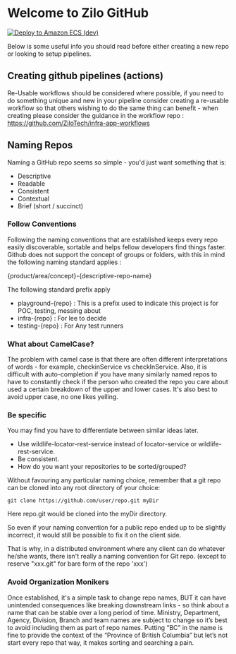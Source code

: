 # Welcome to Zilo GitHub

[![Deploy to Amazon ECS (dev)](https://github.com/ZiloTech/playground-telerik/actions/workflows/ecs-deploy.yml/badge.svg?branch=develop)](https://github.com/ZiloTech/playground-telerik/actions/workflows/ecs-deploy.yml)


Below is some useful info you should read before either creating a new repo or looking to setup pipelines.

## Creating github pipelines (actions)

Re-Usable workflows should be considered where possible, if you need to do something unique and new in your pipeline consider creating a re-usable workflow so that others wishing to do the same thing can benefit - when creating please consider the guidance in the workflow repo : https://github.com/ZiloTech/infra-app-workflows



## Naming Repos

Naming a GitHub repo seems so simple - you'd just want something that is:

- Descriptive
- Readable
- Consistent
- Contextual
- Brief (short / succinct)




### Follow Conventions
Following the naming conventions that are established keeps every repo easily discoverable, sortable and helps fellow developers find things faster.
Github does not support the concept of groups or folders, with this in mind the following naming standard applies :

{product/area/concept}-{descriptive-repo-name}

The following standard prefix apply

- playground-{repo} : This is a prefix used to indicate this project is for POC, testing, messing about
- infra-{repo} : For lee to decide
- testing-{repo} : For Any test runners


### What about CamelCase?
The problem with camel case is that there are often different interpretations of words - for example, checkinService vs checkInService. Also, it is difficult with auto-completion if you have many similarly named repos to have to constantly check if the person who created the repo you care about used a certain breakdown of the upper and lower cases. It's also best to avoid upper case, no one likes yelling.

### Be specific
You may find you have to differentiate between similar ideas later.

- Use wildlife-locator-rest-service instead of locator-service or wildlife-rest-service.
- Be consistent. 
- How do you want your repositories to be sorted/grouped?

Without favouring any particular naming choice, remember that a git repo can be cloned into any root directory of your choice:

    git clone https://github.com/user/repo.git myDir

Here repo.git would be cloned into the myDir directory.

So even if your naming convention for a public repo ended up to be slightly incorrect, it would still be possible to fix it on the client side.

That is why, in a distributed environment where any client can do whatever he/she wants, there isn't really a naming convention for Git repo.
(except to reserve "xxx.git" for bare form of the repo 'xxx')

### Avoid Organization Monikers
Once established, it's a simple task to change repo names, BUT it can have unintended consequences like breaking downstream links - so think about a name that can be stable over a long period of time.  Ministry, Department, Agency, Division, Branch and team names are subject to change so it’s best to avoid including them as part of repo names.  Putting “BC” in the name is fine to provide the context of the “Province of British Columbia” but let’s not start every repo that way, it makes sorting and searching a pain.
